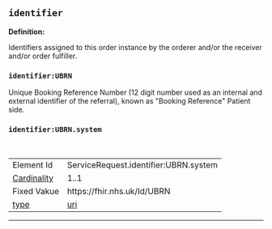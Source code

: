 ## `identifier`

<b>Definition:</b><br>

Identifiers assigned to this order instance by the orderer and/or the receiver and/or order fulfiller.

### `identifier:UBRN`

Unique Booking Reference Number (12 digit number used as an internal and external identifier of the referral), known as "Booking Reference" Patient side.


### `identifier:UBRN.system`
<br>
 <table class="regular assets">
<tr>
<td>Element Id</td>
<td>ServiceRequest.identifier:UBRN.system</td>
</tr>
<tr>
<td> <a href='https://www.hl7.org/fhir/conformance-rules.html#cardinality' target="_blank">Cardinality</a></td>
<td> 1..1</td>
</tr>
<tr>
<td>Fixed Vakue</td>
<td> https://fhir.nhs.uk/Id/UBRN</ </td>
</tr>
<tr>
<td><a href='https://www.hl7.org/fhir/datatypes.html' target="_blank">type</a></td>
<td> <a href='https://www.hl7.org/fhir/datatypes.html#uri' target="_blank">uri</a> </td>
</tr>
</table>

---